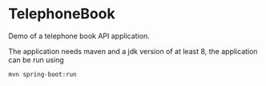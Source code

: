 # TelephoneBook
Demo of a telephone book API application. 

The application needs maven and a jdk version of at least 8, the application can be run using
```shell script
mvn spring-boot:run                                                
```

